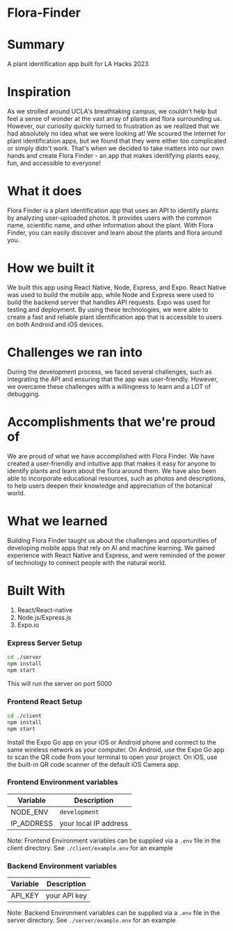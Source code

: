 # Flora-Finder

# Summary
A plant identification app built for LA Hacks 2023

# Inspiration
As we strolled around UCLA's breathtaking campus, we couldn't help but feel a sense of wonder at the vast array of plants and flora surrounding us. However, our curiosity quickly turned to frustration as we realized that we had absolutely no idea what we were looking at! We scoured the internet for plant identification apps, but we found that they were either too complicated or simply didn't work. That's when we decided to take matters into our own hands and create Flora Finder - an app that makes identifying plants easy, fun, and accessible to everyone!

# What it does
Flora Finder is a plant identification app that uses an API to identify plants by analyzing user-uploaded photos. It provides users with the common name, scientific name, and other information about the plant. With Flora Finder, you can easily discover and learn about the plants and flora around you.

# How we built it
We built this app using React Native, Node, Express, and Expo. React Native was used to build the mobile app, while Node and Express were used to build the backend server that handles API requests. Expo was used for testing and deployment. By using these technologies, we were able to create a fast and reliable plant identification app that is accessible to users on both Android and iOS devices.

# Challenges we ran into
During the development process, we faced several challenges, such as integrating the API and ensuring that the app was user-friendly. However, we overcame these challenges with a willingness to learn and a LOT of debugging.

# Accomplishments that we're proud of
We are proud of what we have accomplished with Flora Finder. We have created a user-friendly and intuitive app that makes it easy for anyone to identify plants and learn about the flora around them. We have also been able to incorporate educational resources, such as photos and descriptions, to help users deepen their knowledge and appreciation of the botanical world.

# What we learned
Building Flora Finder taught us about the challenges and opportunities of developing mobile apps that rely on AI and machine learning. We gained experience with React Native and Express, and were reminded of the power of technology to connect people with the natural world.

# Built With
1. React/React-native
2. Node.js/Express.js
3. Expo.io

### Express Server Setup 

```sh
cd ./server
npm install
npm start
```

This will run the server on port 5000

### Frontend React Setup
```sh
cd ./client
npm install
npm start
```

Install the Expo Go app on your iOS or Android phone and connect to the same wireless network as your computer. On Android, use the Expo Go app to scan the QR code from your terminal to open your project. On iOS, use the built-in QR code scanner of the default iOS Camera app.

### Frontend Environment variables 

| Variable    | Description                                 |
| ----------- | ------------------------------------------- |
| NODE_ENV    | `development`                               |
| IP_ADDRESS  | your local IP address                       |

Note: Frontend Environment variables can be supplied via a `.env` file in the client directory. See  `./client/example.env` for an example

### Backend Environment variables 

| Variable    | Description                                 |
| ----------- | ------------------------------------------- |
| API_KEY     | your API key                                |

Note: Backend Environment variables can be supplied via a `.env` file in the server directory. See  `./server/example.env` for an example
